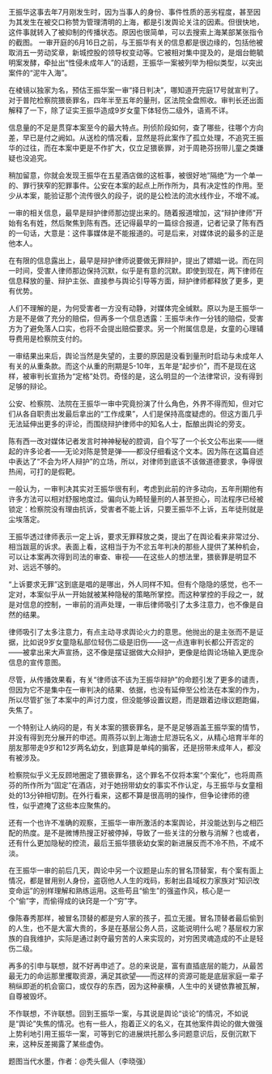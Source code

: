 

王振华这事去年7月刚发生时，因为当事人的身份、事件性质的恶劣程度，甚至因为其发生在被交口称赞为管理清明的上海，都是引发舆论关注的因素。但很快地，这件事就转入了被抑制的传播状态。原因也很简单，可以去搜索上海某部某张指令的截图。 一审开庭的6月16日之前，与王振华有关的信息都是很边缘的，包括他被取消五一劳动奖章，新城控股的领导权变动等。它被相对集中提及的，是烟台鲍毓明案发酵，牵扯出“性侵未成年人”的话题，王振华一案被列举为相似类型，以突出案件的“泥牛入海”。

在棱镜以独家为名，预估王振华案一审“择日判决”，哪知道开完庭17号就宣判了。对于普陀检察院猥亵罪名，四年半至五年的量刑，区法院全盘照收。审判长还出面解释了一下，除了证实王振华造成9岁女童下体轻伤二级外，语焉不详。

信息量的不足是贯穿本案至今的最大特点。刑侦阶段如何，查了哪些，往哪个方向差，早已是付之阙如。从送检的情况看，显然是将此案作了孤立处理，不追究王振华的过往，而在本案中更是不作扩大，仅立足猥亵罪，对于周艳芬拐带儿童之类嫌疑也没追究。

稍加留意，你就会发现王振华在五星酒店做的这桩事，被很好地“隔绝”为一个单一的、罪行狭窄的犯罪事件。公安在本案的起点上所作所为，具有决定性的作用。至少从本案，能验证那个流传很久的段子，说的是公检法的流水线作业，不增不减。

一审的相关信息，最早是辩护律师那边提出来的。随着报道增加，这“辩护律师”开始有名有姓，然后聚焦到陈有西。还记得最早的一篇综合报道，记者记录了陈有西的一句话，大意是：这件事媒体是不能报道的。可是后来，对媒体说的最多的正是他本人。

在有限的信息露出上，最早是辩护律师说要做无罪辩护，提出了嫖娼一说。而在同一时间，受害人律师那边保持沉默，似乎是有意的沉默。即使到现在，两下律师在信息释放的量、辩护主张、直接参与舆论引导等方面，辩护律师都释放了更多，更有优势。

人们不理解的是，为何受害者一方没有动静，对媒体完全缄默。原以为是王振华一方是不是做了充分的赔偿，但再多一个信息透露：王振华未作一分钱的赔偿，受害方为了避免落人口实，也将不会提出赔偿要求。另一个附属信息是，女童的心理辅导费用是检察院支付的。

一审结果出来后，舆论当然是失望的，主要的原因是没看到量刑时启动与未成年人有关的从重条款。而这个从重的刑期是5-10年，五年是“起步价”，而不是现在这样，被审判长宣扬为“定格”处罚。奇怪的是，这么明显的一个法律常识，没有得到足够的辩论。

公安、检察院、法院在王振华一审中究竟扮演了什么角色，外界不得而知，但对它们从各自职责出发最后拿出的“工作成果”，人们是保持高度疑虑的。但这方面几乎无法延伸出更多的评论，而围绕辩护律师中的知名人士，酝酿出舆论的旁支。

陈有西一改对媒体记者发言时神神秘秘的腔调，自个写了一个长文公布出来——继起的许多论者——无论对陈是赞是弹——都没仔细看这个文本。因为陈在这篇自述中表达了“不会为坏人辩护”的立场，所以，对律师到底该不该做道德要求，争得很热闹，可打的是假靶。

一般认为，一审判决其实对王振华很有利，考虑到此前的许多动向，五年刑期他有许多方法可以相对舒服地度过。偏向认为畸轻量刑的人甚至担心，司法程序已经被锁定：检察院没有理由抗诉，受害者不能上诉，只要王振华不上诉，五年徒刑就是尘埃落定。

王振华透过律师表示一定上诉，要求无罪释放之类，提出了在舆论看来非常过分、相当跋扈的诉求。表面上看，这相当于为不忿五年判决的那些人提供了某种机会，可以让本案再次得到司法的审查、审视——在这些人的想法里，猥亵罪是明显不对、远远不够的。

“上诉要求无罪”这到底是唱的是哪出，外人同样不知。但有个隐隐的感觉，也不一定对，本案似乎从一开始就被某种隐秘的策略所掌控。而这种掌控的手段之一，就是对信息的控制，一审前的消声处理，一审后律师吸引了太多注意力，也不像是自然的结果。

律师吸引了太多注意力，有点主动寻求舆论火力的意思。他抛出的是主张而不是证据，比如说9岁女童隐私部位轻伤二级是旧伤——这一点连审判长都公开否定的——被拿出来大声宣扬，这不像是摆证据做大众辩护，更像是给舆论场输入更庞杂信息的宣传意图。

尽管，从传播效果看，有关“律师该不该为王振华辩护”的命题引发了更多的谴责，但因为它不是集中在一审判决的结果、依据，也没有延伸至公检法在本案的作为，所以尽管扩张了本案中的声讨力度，但没能够设置议题，而是跟着边缘议题跑偏，失焦了。

一个特别让人纳闷的是，有关本案的猥亵罪名，是不是足够涵盖王振华案的情节，并没有得到充分展开的申述。周燕芬以到上海迪士尼游玩名义，从精心培育半年的朋友那带走9岁和12岁两名幼女，到底算是单纯的掮客，还是拐带未成年人，都没有被涉及。

检察院似乎义无反顾地圈定了猥亵罪名，这个罪名不仅将本案“个案化”，也将周燕芬的所作所为“固定”在酒店，对于她拐带幼女的事实不作认定，与王振华与女童相处的13分钟相切割。在外行看来，这都不算是很高明的操作，但争论律师的德性，似乎遮掩了这些本应聚焦的。

还有一个也许不准确的观察，王振华一审所激活的本案舆论，并没能达到与之相匹配的热度。是不是微博热搜正好被停掉，导致了一些关注的分散与消解？也或者，还有什么更加隐秘的控流，最后王振华猥亵幼女案的新进展反而不冷不热，不咸不淡。

在王振华一审的前后几天，舆论中另一个议题是山东的冒名顶替案，有个案有面上情况，都是冒用别人身份，盗窃他人人生的戏码，影射出县域权力家族对“知识改变命运”的别样理解和熟练运用。这些苟且“偷生”的强盗作风，核心是一个“偷”字，而偷得成的诀窍是一个“穷”字。

像陈春秀那样，被冒名顶替的都是穷人家的孩子，孤立无援。冒名顶替者最后偷到的人生，也不是大富大贵的，多是在基层公务人员，这能说明什么呢？基层权力家族的自我维护，实际是通过剥夺最穷苦的人来实现的，对穷困灵魂造成的不止是轻伤二级。

再多的引申与联想，就不好再申述了。总的来说是，富有直插底层的能力，从最苦最无力的命运那里攫取资源，满足其欲望——而这样的资源可能是底层家庭一辈子稍纵即逝的机会窗口，或仅存的东西，因为这种豪横，人生中的关键依靠被瓦解，自尊被毁坏。

不作联想，不许联想。回到王振华一案，与其说是舆论“谈论”的情况，不如说是“舆论”失焦的情况。也有一些人，抱着正义的名义，在其他案件舆论的做大做强上势利地引用王振华一案，可等到它的进展烘托那么多问题意识后，反倒沉默下来，这种反差揭露了某些虚伪。

题图当代水墨，作者：@秃头倔人（李晓强） 



